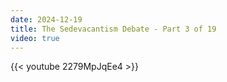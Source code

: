 ```yaml
---
date: 2024-12-19
title: The Sedevacantism Debate - Part 3 of 19
video: true
---
```



{{< youtube 2279MpJqEe4 >}}
